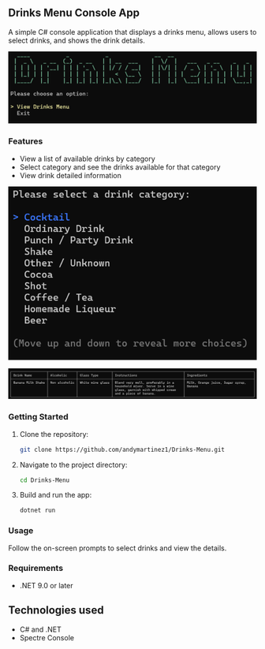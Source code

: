 ## Drinks Menu Console App

A simple C# console application that displays a drinks menu, allows users to select drinks, and shows the drink details.

![Drink-Menu.png](Drinks-Menu/docs/images/Drink-Menu.png)

### Features

- View a list of available drinks by category
- Select category and see the drinks available for that category
- View drink detailed information

![Drink-Categories.png](Drinks-Menu/docs/images/Drink-Categories.png)

![Drink-Info.png](Drinks-Menu/docs/images/Drink-Info.png)

### Getting Started

1. Clone the repository:

   ```bash
   git clone https://github.com/andymartinez1/Drinks-Menu.git
   ```

2. Navigate to the project directory:
   ```bash
   cd Drinks-Menu
   ```
3. Build and run the app:
   ```bash
   dotnet run
   ```

### Usage

Follow the on-screen prompts to select drinks and view the details.

### Requirements

- .NET 9.0 or later

## Technologies used

- C# and .NET
- Spectre Console
